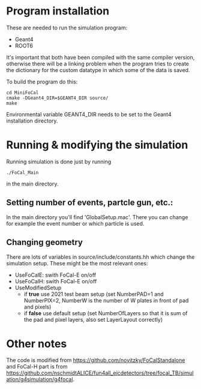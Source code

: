 # Program installation

These are needed to run the simulation program:
 * Geant4
 * ROOT6

It's important that both have been compiled with the same compiler version, otherwise there will be a linking problem when the program tries to create the dictionary for the custom datatype in which some of the data is saved.

To build the program do this:

```
cd MiniFoCal
cmake -DGeant4_DIR=$GEANT4_DIR source/
make
```

Environmental variable GEANT4_DIR needs to be set to the Geant4 installation directory.

# Running & modifying the simulation

Running simulation is done just by running
 ```
./FoCal_Main
```
in the main directory.

## Setting number of events, partcle gun, etc.:

In the main directory you'll find 'GlobalSetup.mac'. There you can change for example the event number or which particle is used.

## Changing geometry
There are lots of variables in source/include/constants.hh which change the simulation setup. These might be the most relevant ones:
 * UseFoCalE: swith FoCal-E on/off
 * UseFoCalH: swith FoCal-E on/off
 * UseModifiedSetup
    * if __true__ use 2021 test beam setup (set NumberPAD=1 and NumberPIX=2, NumberW is the number of W plates in front of pad and pixels)
    * if __false__ use default setup (set NumberOfLayers so that it is sum of the pad and pixel layers, also set LayerLayout correctly)

# Other notes

The code is modified from https://github.com/novitzky/FoCalStandalone and FoCal-H part is from https://github.com/nschmidtALICE/fun4all_eicdetectors/tree/focal_TB/simulation/g4simulation/g4focal.
